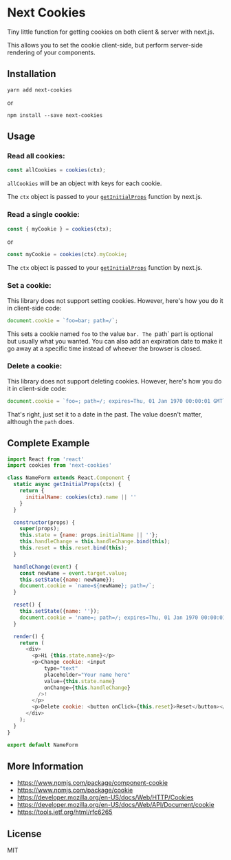 # Next Cookies

Tiny little function for getting cookies on both client & server with next.js.

This allows you to set the cookie client-side, but perform server-side rendering of your components.

## Installation

```
yarn add next-cookies
```

or

```
npm install --save next-cookies
```


## Usage

### Read all cookies:

```js
const allCookies = cookies(ctx);
```

`allCookies` will be an object with keys for each cookie.

The `ctx` object is passed to your [`getInitialProps`](https://nextjs.org/docs#fetching-data-and-component-lifecycle) function by next.js.

### Read a single cookie:

```js
const { myCookie } = cookies(ctx);
```
or 
```js
const myCookie = cookies(ctx).myCookie;
```

The `ctx` object is passed to your [`getInitialProps`](https://nextjs.org/docs#fetching-data-and-component-lifecycle) function by next.js.

### Set a cookie:

This library does not support setting cookies. However, here's how you do it in client-side code:

```js
document.cookie = `foo=bar; path=/`;
```

This sets a cookie named `foo` to the value `bar. The `path` part is optional but usually what you wanted. You can also add an expiration date to make it go away at a specific time instead of wheever the browser is closed.

### Delete a cookie:

This library does not support deleting cookies. However, here's how you do it in client-side code:

```js
document.cookie = `foo=; path=/; expires=Thu, 01 Jan 1970 00:00:01 GMT`;
```

That's right, just set it to a date in the past. The value doesn't matter, although the `path` does.

## Complete Example

```js
import React from 'react'
import cookies from 'next-cookies'

class NameForm extends React.Component {
  static async getInitialProps(ctx) {
    return {
      initialName: cookies(ctx).name || ''
    }
  }

  constructor(props) {
    super(props);
    this.state = {name: props.initialName || ''};
    this.handleChange = this.handleChange.bind(this);
    this.reset = this.reset.bind(this);
  }

  handleChange(event) {
    const newName = event.target.value;
    this.setState({name: newName});
    document.cookie = `name=${newName}; path=/`;
  }

  reset() {
    this.setState({name: ''});
    document.cookie = 'name=; path=/; expires=Thu, 01 Jan 1970 00:00:01 GMT';
  }

  render() {
    return (
      <div>
        <p>Hi {this.state.name}</p>
        <p>Change cookie: <input
            type="text"
            placeholder="Your name here"
            value={this.state.name}
            onChange={this.handleChange}
          />!
        </p>
        <p>Delete cookie: <button onClick={this.reset}>Reset</button></p>
      </div>
    );
  }
}

export default NameForm
```

## More Information

* https://www.npmjs.com/package/component-cookie
* https://www.npmjs.com/package/cookie
* https://developer.mozilla.org/en-US/docs/Web/HTTP/Cookies
* https://developer.mozilla.org/en-US/docs/Web/API/Document/cookie
* https://tools.ietf.org/html/rfc6265


## License

MIT
